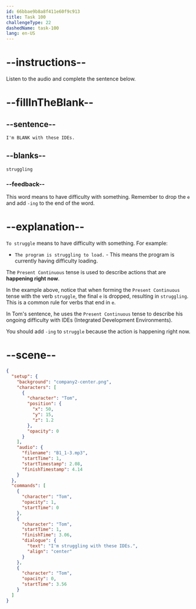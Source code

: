 ```yaml
---
id: 66bbae9b8a8f411e60f9c913
title: Task 100
challengeType: 22
dashedName: task-100
lang: en-US
---
```


<!-- Audio Reference:
Tom: I'm struggling with these IDEs. -->

# --instructions--

Listen to the audio and complete the sentence below.

# --fillInTheBlank--

## --sentence--

`I'm BLANK with these IDEs.`

## --blanks--

`struggling`

### --feedback--

This word means to have difficulty with something. Remember to drop the `e` and add `-ing` to the end of the word.

# --explanation--

`To struggle` means to have difficulty with something. For example:

- `The program is struggling to load.` - This means the program is currently having difficulty loading.

The `Present Continuous` tense is used to describe actions that are **happening right now**.

In the example above, notice that when forming the `Present Continuous` tense with the verb `struggle`, the final `e` is dropped, resulting in `struggling`. This is a common rule for verbs that end in `e`.

In Tom's sentence, he uses the `Present Continuous` tense to describe his ongoing difficulty with IDEs (Integrated Development Environments).

You should add `-ing` to `struggle` because the action is happening right now.


# --scene--

```json
{
  "setup": {
    "background": "company2-center.png",
    "characters": [
      {
        "character": "Tom",
        "position": {
          "x": 50,
          "y": 15,
          "z": 1.2
        },
        "opacity": 0
      }
    ],
    "audio": {
      "filename": "B1_1-3.mp3",
      "startTime": 1,
      "startTimestamp": 2.08,
      "finishTimestamp": 4.14
    }
  },
  "commands": [
    {
      "character": "Tom",
      "opacity": 1,
      "startTime": 0
    },
    {
      "character": "Tom",
      "startTime": 1,
      "finishTime": 3.06,
      "dialogue": {
        "text": "I'm struggling with these IDEs.",
        "align": "center"
      }
    },
    {
      "character": "Tom",
      "opacity": 0,
      "startTime": 3.56
    }
  ]
}
```
